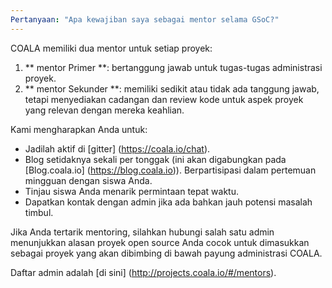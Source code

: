 ```yaml
---
Pertanyaan: "Apa kewajiban saya sebagai mentor selama GSoC?"
---
```

COALA memiliki dua mentor untuk setiap proyek:

1. ** mentor Primer **: bertanggung jawab untuk tugas-tugas administrasi proyek.
2. ** mentor Sekunder **: memiliki sedikit atau tidak ada tanggung jawab, tetapi menyediakan cadangan
    dan review kode untuk aspek proyek yang relevan dengan mereka
    keahlian.

Kami mengharapkan Anda untuk:

* Jadilah aktif di [gitter] (https://coala.io/chat).
* Blog setidaknya sekali per tonggak (ini akan digabungkan pada
[Blog.coala.io] (https://blog.coala.io)).
Berpartisipasi dalam pertemuan mingguan dengan siswa Anda.
* Tinjau siswa Anda menarik permintaan tepat waktu.
* Dapatkan kontak dengan admin jika ada bahkan jauh
potensi masalah timbul.

Jika Anda tertarik mentoring, silahkan hubungi salah satu admin
menunjukkan alasan proyek open source Anda cocok untuk dimasukkan sebagai
proyek yang akan dibimbing di bawah payung administrasi COALA.

Daftar admin adalah [di sini] (http://projects.coala.io/#/mentors).
